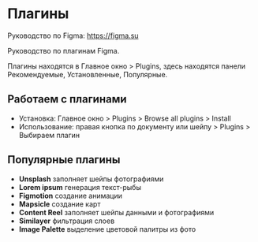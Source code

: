 # Плагины
Руководство по Figma: https://figma.su

Руководство по плагинам Figma.

Плагины находятся в Главное окно > Plugins, здесь находятся панели Рекомендуемые, Установленные, Популярные.

## Работаем с плагинами
* Установка: Главное окно > Plugins > Browse all plugins > Install
* Использование: правая кнопка по документу или шейпу > Plugins > Выбираем плагин

## Популярные плагины
* **Unsplash** заполняет шейпы фотографиями
* **Lorem ipsum** генерация текст-рыбы
* **Figmotion** создание анимации
* **Mapsicle** создание карт
* **Content Reel** заполняет шейпы данными и фотографиями
* **Similayer** фильтрация слоев
* **Image Palette** выделение цветовой палитры из фото
